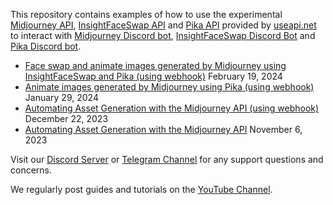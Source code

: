 This repository contains examples of how to use the experimental [Midjourney API](https://useapi.net/docs/api-v2), [InsightFaceSwap API](https://useapi.net/docs/api-faceswap-v1) and [Pika API](https://useapi.net/docs/api-pika-v1) provided by [useapi.net](https://useapi.net) to interact with [Midjourney Discord bot](https://discord.com/invite/midjourney), [InsightFaceSwap Discord Bot](https://discord.gg/Ym3X8U59ZN) and [Pika Discord bot](https://discord.gg/pika).

* [Face swap and animate images generated by Midjourney using InsightFaceSwap and Pika (using webhook)](https://github.com/useapi/examples/tree/main/imagine-faceswap-animate) February 19, 2024
* [Animate images generated by Midjourney using Pika (using webhook)](https://github.com/useapi/examples/tree/main/animate-midjourney-images-with-pika) January 29, 2024
* [Automating Asset Generation with the Midjourney API (using webhook)](https://github.com/useapi/examples/tree/main/generate-assets-with-webhook) December 22, 2023
* [Automating Asset Generation with the Midjourney API](https://github.com/useapi/examples/tree/main/generate-assets) November 6, 2023

Visit our [Discord Server](https://discord.gg/w28uK3cnmF) or [Telegram Channel](https://t.me/use_api) for any support questions and concerns. 

We regularly post guides and tutorials on the [YouTube Channel](https://www.youtube.com/@midjourneyapi).
